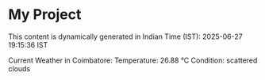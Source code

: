 # My Project

This content is dynamically generated in Indian Time (IST): 2025-06-27 19:15:36 IST


Current Weather in Coimbatore:
Temperature: 26.88 °C
Condition: scattered clouds
